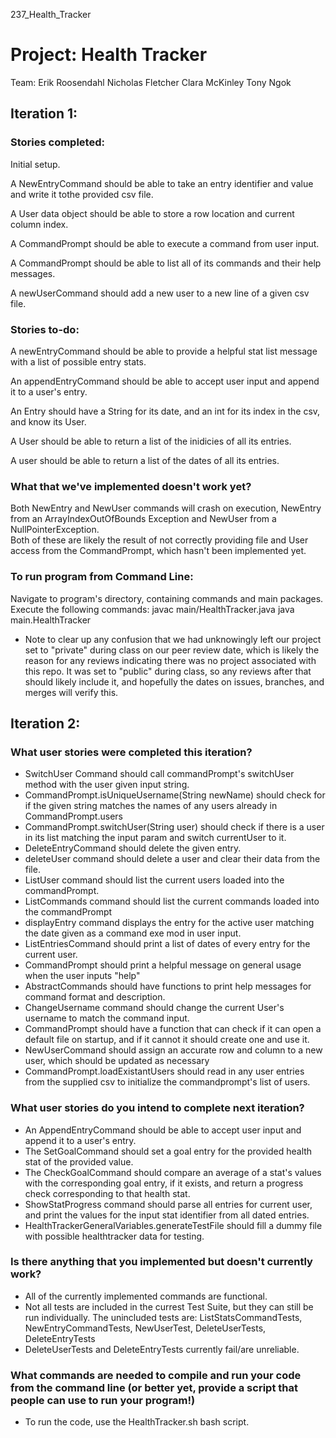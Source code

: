  237_Health_Tracker
# Project: Health Tracker

Team:
Erik Roosendahl
Nicholas Fletcher
Clara McKinley
Tony Ngok


## Iteration 1:


### Stories completed:

Initial setup.

A NewEntryCommand should be able to take an entry identifier and value and write it tothe provided csv file.

A User data object should be able to store a row location and current column index.

A CommandPrompt should be able to execute a command from user input.

A CommandPrompt should be able to list all of its commands and their help messages.

A newUserCommand should add a new user to a new line of a given csv file.


### Stories to-do:

A newEntryCommand should be able to provide a helpful stat list message with a list of possible entry stats.

An appendEntryCommand should be able to accept user input and append it to a user's entry.

An Entry should have a String for its date, and an int for its index in the csv, and know its User.

A User should be able to return a list of the inidicies of all its entries.

A user should be able to return a list of the dates of all its entries.


### What that we've implemented doesn't work yet?

Both NewEntry and NewUser commands will crash on execution, NewEntry from an ArrayIndexOutOfBounds Exception and NewUser from a NullPointerException.  
Both of these are likely the result of not correctly providing file and User access from the CommandPrompt, which hasn't been implemented yet.



### To run program from Command Line:

Navigate to program's directory, containing commands and main packages.
Execute the following commands:
javac main/HealthTracker.java
java main.HealthTracker



* Note to clear up any confusion that we had unknowingly left our project set to "private" during class on our peer review date, which is likely the reason for any reviews indicating there was no project associated with this repo.  It was set to "public" during class, so any reviews after that should likely include it, and hopefully the dates on issues, branches, and merges will verify this.

## Iteration 2:

### What user stories were completed this iteration?
 
- SwitchUser Command should call commandPrompt's switchUser method with the user given input string.
- CommandPrompt.isUniqueUsername(String newName) should check for if the given string matches the names of any users already in CommandPrompt.users
- CommandPrompt.switchUser(String user) should check if there is a user in its list matching the input param and switch currentUser to it.
- DeleteEntryCommand should delete the given entry.
- deleteUser command should delete a user and clear their data from the file.
- ListUser command should list the current users loaded into the commandPrompt.
- ListCommands command should list the current commands loaded into the commandPrompt
- displayEntry command displays the entry for the active user matching the date given as a command exe mod in user input.
- ListEntriesCommand should print a list of dates of every entry for the current user.
- CommandPrompt should print a helpful message on general usage when the user inputs "help"
- AbstractCommands should have functions to print help messages for command format and description.
- ChangeUsername command should change the current User's username to match the command input.
- CommandPrompt should have a function that can check if it can open a default file on startup, and if it cannot it should create one and use it.
- NewUserCommand should assign an accurate row and column to a new user, which should be updated as necessary
- CommandPrompt.loadExistantUsers should read in any user entries from the supplied csv to initialize the commandprompt's list of users.
 
### What user stories do you intend to complete next iteration?
- An AppendEntryCommand should be able to accept user input and append it to a user's entry.
- The SetGoalCommand should set a goal entry for the provided health stat of the provided value.
- The CheckGoalCommand should compare an average of a stat's values with the corresponding goal entry, if it exists, and return a progress check corresponding to that health stat.
- ShowStatProgress command should parse all entries for current user, and print the values for the input stat identifier from all dated entries.
- HealthTrackerGeneralVariables.generateTestFile should fill a dummy file with possible healthtracker data for testing.
 
### Is there anything that you implemented but doesn't currently work?
- All of the currently implemented commands are functional.
- Not all tests are included in the currest Test Suite, but they can still be run individually.  The unincluded tests are: ListStatsCommandTests, NewEntryCommandTests, NewUserTest, DeleteUserTests, DeleteEntryTests
- DeleteUserTests and DeleteEntryTests currently fail/are unreliable.
 
### What commands are needed to compile and run your code from the command line (or better yet, provide a script that people can use to run your program!)
- To run the code, use the HealthTracker.sh bash script.






